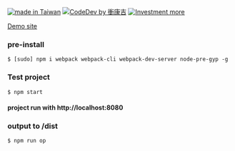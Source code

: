 [![made in Taiwan](https://img.shields.io/badge/Made%20in-Taiwan-orange)](https://github.com/jameshsu1125/)
[![CodeDev by 衝康吉](https://img.shields.io/badge/CodDev%20by-衝康吉-green)](https://github.com/jameshsu1125/)
[![Investment more](https://img.shields.io/badge/Team-%E6%8A%95%E8%B3%87%E6%AF%94%E5%B7%A5%E4%BD%9C%E9%87%8D%E8%A6%81-blue)](https://github.com/jameshsu1125/)

[Demo site](https://lihi1.com/4ZCeX)

### pre-install

```
$ [sudo] npm i webpack webpack-cli webpack-dev-server node-pre-gyp -g
```

### Test project

```
$ npm start
```

#### project run with http://localhost:8080

### output to /dist

```
$ npm run op
```
